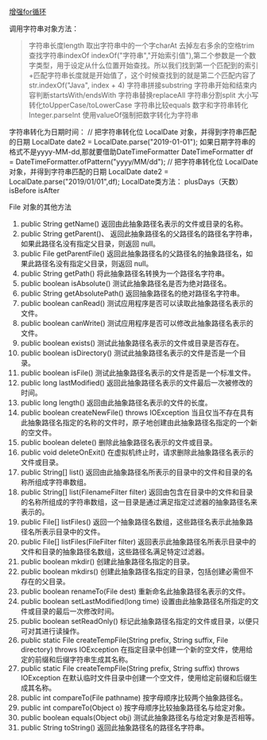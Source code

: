 [增强for循环](https://ham.youkeda.com/articles/detail/5f3757005e205f30b2c2b140)

调用字符串对象方法：
>字符串长度length
取出字符串中的一个字charAt
去掉左右多余的空格trim
查找字符串indexOf
        indexOf("字符串","开始索引值"),第二个参数是一个数字类型，用于设定从什么位置开始查找。所以我们找到第一个匹配到的索引+匹配字符串长度就是开始值了，这个时候查找到的就是第二个匹配内容了
        str.indexOf("Java", index + 4)
字符串拼接substring
字符串开始和结束内容判断startsWith/endsWith
字符串替换replaceAll
字符串分割split
大小写转化toUpperCase/toLowerCase
字符串比较equals
数字和字符串转化Integer.parseInt
使用valueOf强制把数字转化为字符串

字符串转化为日期时间：
    // 把字符串转化位 LocalDate 对象，并得到字符串匹配的日期
    LocalDate date2 = LocalDate.parse("2019-01-01");
        如果日期字符串的格式不是yyyy-MM-dd,那就要借助DateTimeFormatter
        DateTimeFormatter df = DateTimeFormatter.ofPattern("yyyy/MM/dd");
        // 把字符串转化位 LocalDate 对象，并得到字符串匹配的日期
        LocalDate date2 = LocalDate.parse("2019/01/01",df);
LocalDate类方法：
                plusDays（天数）
                isBefore
                isAfter

File 对象的其他方法
1.    public String getName()
返回由此抽象路径名表示的文件或目录的名称。
2.    public String getParent()、
 返回此抽象路径名的父路径名的路径名字符串，如果此路径名没有指定父目录，则返回 null。
3.    public File getParentFile()
返回此抽象路径名的父路径名的抽象路径名，如果此路径名没有指定父目录，则返回 null。
4.    public String getPath()
将此抽象路径名转换为一个路径名字符串。
5.    public boolean isAbsolute()
测试此抽象路径名是否为绝对路径名。
6.    public String getAbsolutePath()
返回抽象路径名的绝对路径名字符串。
7.    public boolean canRead()
测试应用程序是否可以读取此抽象路径名表示的文件。
8.    public boolean canWrite()
测试应用程序是否可以修改此抽象路径名表示的文件。
9.    public boolean exists()
测试此抽象路径名表示的文件或目录是否存在。
10.    public boolean isDirectory()
测试此抽象路径名表示的文件是否是一个目录。
11.    public boolean isFile()
测试此抽象路径名表示的文件是否是一个标准文件。
12.    public long lastModified()
返回此抽象路径名表示的文件最后一次被修改的时间。
13.    public long length()
返回由此抽象路径名表示的文件的长度。
14.    public boolean createNewFile() throws IOException
当且仅当不存在具有此抽象路径名指定的名称的文件时，原子地创建由此抽象路径名指定的一个新的空文件。
15.    public boolean delete()
 删除此抽象路径名表示的文件或目录。
16.    public void deleteOnExit()
在虚拟机终止时，请求删除此抽象路径名表示的文件或目录。
17.    public String[] list()
返回由此抽象路径名所表示的目录中的文件和目录的名称所组成字符串数组。
18.    public String[] list(FilenameFilter filter)
返回由包含在目录中的文件和目录的名称所组成的字符串数组，这一目录是通过满足指定过滤器的抽象路径名来表示的。
19.    public File[] listFiles()
  返回一个抽象路径名数组，这些路径名表示此抽象路径名所表示目录中的文件。
20.    public File[] listFiles(FileFilter filter)
返回表示此抽象路径名所表示目录中的文件和目录的抽象路径名数组，这些路径名满足特定过滤器。
21.    public boolean mkdir()
创建此抽象路径名指定的目录。
22.    public boolean mkdirs()
创建此抽象路径名指定的目录，包括创建必需但不存在的父目录。
23.    public boolean renameTo(File dest)
 重新命名此抽象路径名表示的文件。
24.    public boolean setLastModified(long time)
设置由此抽象路径名所指定的文件或目录的最后一次修改时间。
25.    public boolean setReadOnly()
标记此抽象路径名指定的文件或目录，以便只可对其进行读操作。
26.    public static File createTempFile(String prefix, String suffix, File directory) throws IOException
在指定目录中创建一个新的空文件，使用给定的前缀和后缀字符串生成其名称。
27.    public static File createTempFile(String prefix, String suffix) throws IOException
在默认临时文件目录中创建一个空文件，使用给定前缀和后缀生成其名称。
28.    public int compareTo(File pathname)
按字母顺序比较两个抽象路径名。
29.    public int compareTo(Object o)
按字母顺序比较抽象路径名与给定对象。
30.    public boolean equals(Object obj)
测试此抽象路径名与给定对象是否相等。
31.    public String toString()
 返回此抽象路径名的路径名字符串。
